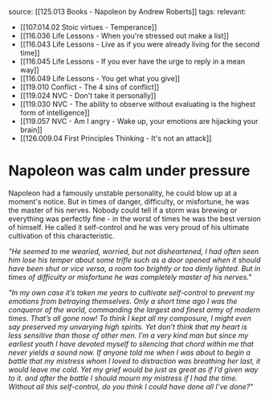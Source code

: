 source: [[125.013 Books - Napoleon by Andrew Roberts]]
tags:
relevant:
- [[107.014.02 Stoic virtues - Temperance]]
- [[116.036 Life Lessons - When you're stressed out make a list]]
- [[116.043 Life Lessons - Live as if you were already living for the second time]]
- [[116.045 Life Lessons - If you ever have the urge to reply in a mean way]]
- [[116.049 Life Lessons - You get what you give]]
- [[119.010 Conflict - The 4 sins of conflict]]
- [[119.024 NVC - Don't take it personally]]
- [[119.030 NVC - The ability to observe without evaluating is the highest form of intelligence]]
- [[119.057 NVC - Am I angry - Wake up, your emotions are hijacking your brain]]
- [[126.009.04 First Principles Thinking - It's not an attack]]

# Napoleon was calm under pressure

Napoleon had a famously unstable personality, he could blow up at a moment's notice. But in times of danger, difficulty, or misfortune, he was the master of his nerves. Nobody could tell if a storm was brewing or everything was perfectly fine - in the worst of times he was the best version of himself. He called it self-control and he was very proud of his ultimate cultivation of this characteristic.

_"He seemed to me wearied, worried, but not disheartened, I had often seen him lose his temper about some trifle such as a door opened when it should have been shut or vice versa, a room too brightly or too dimly lighted. But in times of difficulty or misfortune he was completely master of his nerves."_

_"In my own case it’s taken me years to cultivate self-control to prevent my emotions from betraying themselves. Only a short time ago I was the conqueror of the world, commanding the largest and finest army of modern times. That’s all gone now! To think I kept all my composure, I might even say preserved my unvarying high spirits. Yet don’t think that my heart is less sensitive than those of other men. I’m a very kind man but since my earliest youth I have devoted myself to silencing that chord within me that never yields a sound now. If anyone told me when I was about to begin a battle that my mistress whom I loved to distraction was breathing her last, it would leave me cold. Yet my grief would be just as great as if I’d given way to it. and after the battle I should mourn my mistress if I had the time. Without all this self-control, do you think I could have done all I’ve done?"_